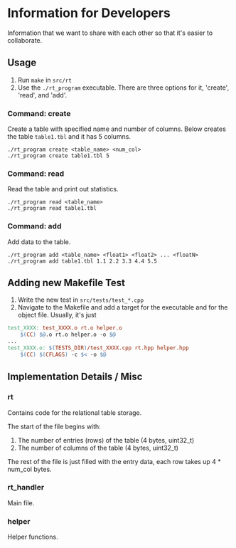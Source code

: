 # Information for Developers

Information that we want to share with each other so that it's easier to collaborate.

## Usage

1. Run `make` in `src/rt`
2. Use the `./rt_program` executable. There are three options for it, 'create', 'read', and 'add'.

### Command: create

Create a table with specified name and number of columns. Below creates the table `table1.tbl` and it has 5 columns.

```
./rt_program create <table_name> <num_col>
./rt_program create table1.tbl 5
```

### Command: read

Read the table and print out statistics.

```
./rt_program read <table_name>
./rt_program read table1.tbl
```

### Command: add

Add data to the table.

```
./rt_program add <table_name> <float1> <float2> ... <floatN>
./rt_program add table1.tbl 1.1 2.2 3.3 4.4 5.5
```

## Adding new Makefile Test

1. Write the new test in `src/tests/test_*.cpp`
2. Navigate to the Makefile and add a target for the executable and for the object file. Usually, it's just 
```Makefile
test_XXXX: test_XXXX.o rt.o helper.o
	$(CC) $@.o rt.o helper.o -o $@
...
test_XXXX.o: $(TESTS_DIR)/test_XXXX.cpp rt.hpp helper.hpp
	$(CC) $(CFLAGS) -c $< -o $@
```

## Implementation Details / Misc

### rt

Contains code for the relational table storage.

The start of the file begins with:
1. The number of entries (rows) of the table (4 bytes, uint32_t)
2. The number of columns of the table (4 bytes, uint32_t)

The rest of the file is just filled with the entry data, each row takes up 4 * num_col bytes.

### rt_handler

Main file.

### helper

Helper functions.

